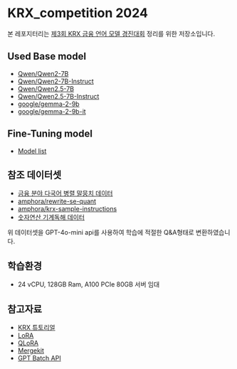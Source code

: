 # KRX_competition 2024
본 레포지터리는 [제3회 KRX 금융 언어 모델 경진대회](https://krxbench.koscom.co.kr/home/main) 정리를 위한 저장소입니다.

## Used Base model

- [Qwen/Qwen2-7B](https://huggingface.co/Qwen/Qwen2-7B)
- [Qwen/Qwen2-7B-Instruct](https://huggingface.co/Qwen/Qwen2-7B-Instruct)
- [Qwen/Qwen2.5-7B](https://huggingface.co/Qwen/Qwen2.5-7B)
- [Qwen/Qwen2.5-7B-Instruct](https://huggingface.co/Qwen/Qwen2.5-7B-Instruct)
- [google/gemma-2-9b](https://huggingface.co/google/gemma-2-9b)
- [google/gemma-2-9b-it](https://huggingface.co/google/gemma-2-9b-it)

## Fine-Tuning model

- [Model list](https://huggingface.co/vitus48683)

## 참조 데이터셋

- [금융 분야 다국어 병렬 말뭉치 데이터](https://www.aihub.or.kr/aihubdata/data/view.do?currMenu=&topMenu=&aihubDataSe=data&dataSetSn=71782)
- [amphora/rewrite-se-quant](https://huggingface.co/datasets/amphora/rewrite-se-quant)
- [amphora/krx-sample-instructions](https://huggingface.co/datasets/amphora/krx-sample-instructions)
- [숫자연산 기계독해 데이터](https://www.aihub.or.kr/aihubdata/data/view.do?currMenu=&topMenu=&aihubDataSe=data&dataSetSn=71568)

위 데이터셋을 GPT-4o-mini api를 사용하여 학습에 적절한 Q&A형태로 변환하였습니다.

## 학습환경
- 24 vCPU, 128GB Ram, A100 PCIe 80GB 서버 임대

## 참고자료

- [KRX 튜토리얼](https://apricot-behavior-a37.notion.site/107a57df933c80aaafb7c51f8dcec06c)
- [LoRA](https://arxiv.org/abs/2106.09685)
- [QLoRA](https://arxiv.org/abs/2305.14314)
- [Mergekit](https://github.com/arcee-ai/mergekit)
- [GPT Batch API](https://platform.openai.com/docs/guides/batch)
